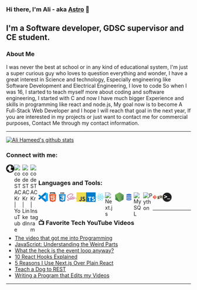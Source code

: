### Hi there, I'm Ali - aka [Astro][website] 👋

## I'm a Software developer, GDSC supervisor and CE student.

### About Me

I was never the best at school or in any kind of educational system, I'm just a super curious guy who loves to question everything and wonder, I have a great interest in Science and technology, Especially engineering like Software Development and Electrical Engineering, I love to code So when I was 16, I started to teach myself more about coding and software engineering, I started with C and now I have much bigger Experience and skills in programming like react and node.js, My goal now is to become A Full-Stack Web Developer and I hope I will reach that goal in the next year, If you are interested in my projects or just want to contact me for commercial purposes, Contact Me through my contact information.

---

[![Ali Hameed's github stats](https://github-readme-stats.vercel.app/api?username=astro-ali&count_private=true&show_icons=true&theme=react)](https://github.com/astro-ali)

### Connect with me:

[<img align="left" alt="codeSTACKr.com" width="22px" src="https://raw.githubusercontent.com/iconic/open-iconic/master/svg/globe.svg" />][website]
[<img align="left" alt="codeSTACKr | YouTube" width="22px" src="https://cdn.jsdelivr.net/npm/simple-icons@v3/icons/youtube.svg" />][youtube]
[<img align="left" alt="codeSTACKr | LinkedIn" width="22px" src="https://cdn.jsdelivr.net/npm/simple-icons@v3/icons/linkedin.svg" />][linkedin]
[<img align="left" alt="codeSTACKr | Instagram" width="22px" src="https://cdn.jsdelivr.net/npm/simple-icons@v3/icons/instagram.svg" />][instagram]

<br />

### Languages and Tools:

<img align="left" alt="Visual Studio Code" width="26px" src="https://raw.githubusercontent.com/github/explore/80688e429a7d4ef2fca1e82350fe8e3517d3494d/topics/visual-studio-code/visual-studio-code.png" />
<img align="left" alt="HTML5" width="26px" src="https://raw.githubusercontent.com/github/explore/80688e429a7d4ef2fca1e82350fe8e3517d3494d/topics/html/html.png" />
<img align="left" alt="CSS3" width="26px" src="https://raw.githubusercontent.com/github/explore/80688e429a7d4ef2fca1e82350fe8e3517d3494d/topics/css/css.png" />
<img align="left" alt="Sass" width="26px" src="https://raw.githubusercontent.com/github/explore/80688e429a7d4ef2fca1e82350fe8e3517d3494d/topics/sass/sass.png" />
<img align="left" alt="JavaScript" width="26px" src="https://raw.githubusercontent.com/github/explore/80688e429a7d4ef2fca1e82350fe8e3517d3494d/topics/javascript/javascript.png" />
<img align="left" alt="TypeScript" width="26px" src="https://raw.githubusercontent.com/github/explore/80688e429a7d4ef2fca1e82350fe8e3517d3494d/topics/typescript/typescript.png" />
<img align="left" alt="React" width="26px" src="https://raw.githubusercontent.com/github/explore/80688e429a7d4ef2fca1e82350fe8e3517d3494d/topics/react/react.png" />
<img align="left" alt="Next.js" width="26px" src="https://upload.wikimedia.org/wikipedia/commons/thumb/8/8e/Nextjs-logo.svg/800px-Nextjs-logo.svg.png" />
<img align="left" alt="Node.js" width="26px" src="https://raw.githubusercontent.com/github/explore/80688e429a7d4ef2fca1e82350fe8e3517d3494d/topics/nodejs/nodejs.png" />
<img align="left" alt="SQL" width="26px" src="https://raw.githubusercontent.com/github/explore/80688e429a7d4ef2fca1e82350fe8e3517d3494d/topics/sql/sql.png" />
<img align="left" alt="MySQL" width="26px" src="https://upload.wikimedia.org/wikipedia/commons/thumb/2/29/Postgresql_elephant.svg/1200px-Postgresql_elephant.svg.png" />
<img align="left" alt="Python" width="26px" src="https://i.ibb.co/pRTP7M9/python-logo.png" />
<img align="left" alt="Git" width="26px" src="https://raw.githubusercontent.com/github/explore/80688e429a7d4ef2fca1e82350fe8e3517d3494d/topics/git/git.png" />
<img align="left" alt="Terminal" width="26px" src="https://raw.githubusercontent.com/github/explore/80688e429a7d4ef2fca1e82350fe8e3517d3494d/topics/terminal/terminal.png" />


<br />
<br />

---

### 📺 Favorite Tech YouTube Videos

<!-- YOUTUBE:START -->
- [The video that got me into Programming](https://www.youtube.com/watch?v=nKIu9yen5nc)
- [JavaScript: Understanding the Weird Parts](https://www.youtube.com/watch?v=Bv_5Zv5c-Ts)
- [What the heck is the event loop anyway?](https://www.youtube.com/watch?v=8aGhZQkoFbQ)
- [10 React Hooks Explained](https://www.youtube.com/watch?v=TNhaISOUy6Q)
- [5 Reasons I Use Next.js Over Plain React](https://www.youtube.com/watch?v=6jWWKczzGM0)
- [Teach a Dog to REST](https://www.youtube.com/watch?v=PgrP6r-cFUQ&t=278s)
- [Writing a Program that Edits my Videos](https://www.youtube.com/watch?v=0ZeO0IQaJ-A)
<!-- YOUTUBE:END -->

---


[website]: http://astro-ali.github.io
[twitter]: https://twitter.com/codeSTACKr
[youtube]: https://www.youtube.com/channel/UCBUmpd53OX1acjs9fVv2teA
[instagram]: https://instagram.com/astro_ali72
[linkedin]: https://www.linkedin.com/in/astro-ali72
